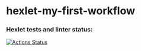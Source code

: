 # hexlet-my-first-workflow


### Hexlet tests and linter status:
[![Actions Status](https://github.com/bobonYa/hexlet-my-first-workflow/workflows/hello.yml/badge.svg)](https://github.com/bobonYa/hexlet-my-first-workflow/actions)